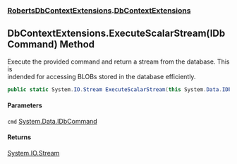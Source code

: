 ### [RobertsDbContextExtensions](RobertsDbContextExtensions 'RobertsDbContextExtensions').[DbContextExtensions](DbContextExtensions 'RobertsDbContextExtensions.DbContextExtensions')
## DbContextExtensions.ExecuteScalarStream(IDbCommand) Method
Execute the provided command and return a stream from the database. This is  
indended for accessing BLOBs stored in the database efficiently.  
```csharp
public static System.IO.Stream ExecuteScalarStream(this System.Data.IDbCommand cmd);
```
#### Parameters
<a name='RobertsDbContextExtensions_DbContextExtensions_ExecuteScalarStream(System_Data_IDbCommand)_cmd'></a>
`cmd` [System.Data.IDbCommand](https://docs.microsoft.com/en-us/dotnet/api/System.Data.IDbCommand 'System.Data.IDbCommand')  
  
#### Returns
[System.IO.Stream](https://docs.microsoft.com/en-us/dotnet/api/System.IO.Stream 'System.IO.Stream')  
